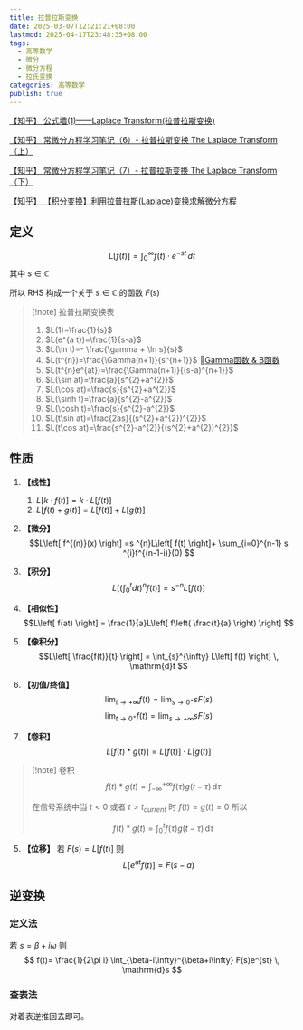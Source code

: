 ```yaml
---
title: 拉普拉斯变换
date: 2025-03-07T12:21:21+08:00
lastmod: 2025-04-17T23:48:35+08:00
tags:
  - 高等数学
  - 微分
  - 微分方程
  - 拉氏变换
categories: 高等数学
publish: true
---
```


[【知乎】 公式墙(1)——Laplace Transform(拉普拉斯变换)](https://zhuanlan.zhihu.com/p/152647974)

[【知乎】 常微分方程学习笔记（6）- 拉普拉斯变换 The Laplace Transform（上）](https://zhuanlan.zhihu.com/p/681423720)

[【知乎】 常微分方程学习笔记（7）- 拉普拉斯变换 The Laplace Transform（下）](https://zhuanlan.zhihu.com/p/681706788)

[【知乎】 【积分变换】利用拉普拉斯(Laplace)变换求解微分方程](https://zhuanlan.zhihu.com/p/579561439)

## 定义

$$
\mathrm{L} \left[ f(t) \right] = \int_{0}^{\infty} f(t)\cdot e^{-st} \, dt 
$$
其中 $s \in \mathbb{C}$

所以 RHS 构成一个关于 $s \in \mathbb{C}$ 的函数 $F(s)$

>[!note] 拉普拉斯变换表
> 1. $L(1)=\frac{1}{s}$
> 2. $L(e^{a t})=\frac{1}{s-a}$
> 3. $L(\ln t)=- \frac{\gamma + \ln s}{s}$
> 4. $L(t^{n})=\frac{\Gamma(n+1)}{s^{n+1}}$
> 	🔗[Gamma函数 & B函数](../%E5%B9%BF%E4%B9%89%E7%A7%AF%E5%88%86/Gamma%E5%87%BD%E6%95%B0%20&%20B%E5%87%BD%E6%95%B0.md)
> 4. $L(t^{n}e^{at})=\frac{\Gamma(n+1)}{(s-a)^{n+1}}$
> 5. $L(\sin at)=\frac{a}{s^{2}+a^{2}}$
> 6. $L(\cos at)=\frac{s}{s^{2}+a^{2}}$
> 7. $L(\sinh t)=\frac{a}{s^{2}-a^{2}}$
> 8. $L(\cosh t)=\frac{s}{s^{2}-a^{2}}$
> 9. $L(t\sin at)=\frac{2as}{(s^{2}+a^{2})^{2}}$
> 10. $L(t\cos at)=\frac{s^{2}-a^{2}}{(s^{2}+a^{2})^{2}}$

## 性质

1. **【线性】** 
	1. $L\left[ k \cdot f(t) \right]=k\cdot L\left[ f(t) \right]$
	2. $L\left[ f(t) + g(t) \right] = L\left[ f(t) \right]+L\left[ g(t) \right]$
2. **【微分】**
	$$L\left[ f^{(n)}(x) \right] =s ^{n}L\left[ f(t) \right]+ \sum_{i=0}^{n-1} s ^{i}f^{(n-1-i)}(0) $$

3. **【积分】**
	$$L\left[ \left( \int_{0}^{t} dt \right)^{n} f(t) \right] = s^{-n} L\left[ f(t) \right]  $$
4. **【相似性】** $$L\left[ f(at) \right] = \frac{1}{a}L\left[ f\left( \frac{t}{a} \right) \right] $$
5. **【像积分】** $$L\left[ \frac{f(t)}{t} \right] = \int_{s}^{\infty} L\left[ f(t) \right]  \, \mathrm{d}t $$
6. **【初值/终值】** $$\lim_{ t \to +\infty } f(t)=\lim_{ s \to 0^{+} } sF(s)$$ $$\lim_{ t \to 0^{+} } f(t)=\lim_{ s \to +\infty } sF(s)$$
7. **【卷积】**
	$$L\left[ f(t) * g(t) \right] = L\left[ f(t) \right] \cdot L\left[ g(t) \right] $$

>[!note] 卷积
>$$f(t) * g(t) = \int_{-\infty}^{+\infty} f(\tau)g(t-\tau) \, \mathrm{d}\tau $$
>
>在信号系统中当 $t<0$ 或者 $t>t_{current}$ 时 $f(t)=g(t)=0$ 所以
>
>$$f(t) * g(t) = \int_{0}^{t} f(\tau)g(t-\tau) \, \mathrm{d}\tau $$

5. **【位移】**
	若 $F(s) = L\left[ f(t) \right]$ 则 $$L\left[ e^{at}f(t) \right]=F(s-a) $$

## 逆变换

### 定义法

若 $s=\beta+i\omega$ 则
$$
f(t)= \frac{1}{2\pi i} \int_{\beta-i\infty}^{\beta+i\infty} F(s)e^{st}  \, \mathrm{d}s 
$$

### 查表法

对着表逆推回去即可。